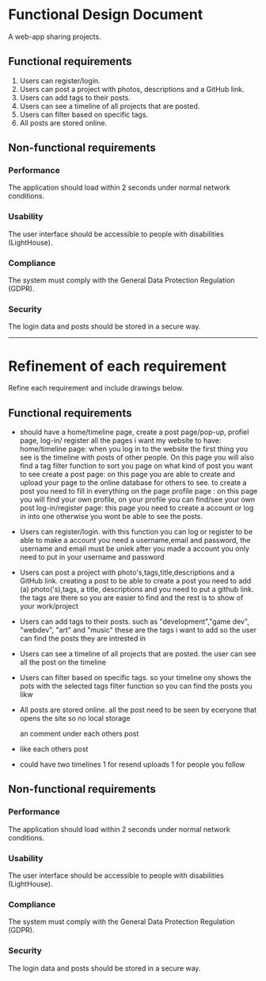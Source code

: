 # Functional Design Document
A web-app sharing projects.

## Functional requirements

1. Users can register/login.
2. Users can post a project with photos, descriptions and a GitHub link.
3. Users can add tags to their posts.
4. Users can see a timeline of all projects that are posted.
5. Users can filter based on specific tags.
6. All posts are stored online.

## Non-functional requirements

### Performance
The application should load within 2 seconds under normal network conditions.

### Usability
The user interface should be accessible to people with disabilities (LightHouse).

### Compliance
The system must comply with the General Data Protection Regulation (GDPR).

### Security
The login data and posts should be stored in a secure way.

--- 
# Refinement of each requirement
Refine each requirement and include drawings below.



## Functional requirements
* should have a home/timeline page, create  a post page/pop-up, profiel page, log-in/ register
    all the pages i want my website to have:
        home/timeline page: when you log in to the website the first thing you see is the timeline with posts of other people. On this page you will also find a tag filter function to sort you page on what kind of post you want to see
        create a post page: on this page you are able to create and upload your page to the online database for others to see. to create a post you need to fill in everything on the page
        profile page      : on this page you will find your own profile, on your profile you can find/see your own post
        log-in/register page: this page you need to create a account or log in into one otherwise you wont be able to see the posts.


* Users can register/login.
    with this function you can log or register
        to be able to make a account you need a username,email and password, the username and email must be uniek after you made a account you only need to put in your username and password

* Users can post a project with photo's,tags,title,descriptions and a GitHub link.
    creating a post
        to be able to create a post you need to add (a) photo('s),tags, a title, descriptions and you need to put a github link. the tags are there so you are easier to find and the rest is to show of your work/project

* Users can add tags to their posts. such as "development","game dev", "webdev", "art" and "music"
    these are the tags i want to add so the user can find the posts they are intrested in

* Users can see a timeline of all projects that are posted.
    the user can see all the post on the timeline

* Users can filter based on specific tags. so your timeline ony shows the pots with the selected tags
    filter function so you can find the posts you likw
* All posts are stored online. 
    all the post need to be seen by eceryone that opens the site so no local storage

  an comment under each others post

* like each others post
* could have two timelines 1 for resend uploads 1 for people you follow

## Non-functional requirements

### Performance
The application should load within 2 seconds under normal network conditions.

### Usability
The user interface should be accessible to people with disabilities (LightHouse).

### Compliance
The system must comply with the General Data Protection Regulation (GDPR).

### Security
The login data and posts should be stored in a secure way.



